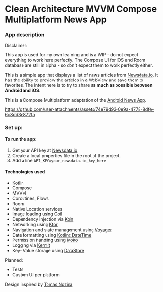 # Clean Architecture MVVM Compose Multiplatform News App

### App description

Disclaimer: 

This app is used for my own learning and is a WIP - do not expect everything to work here perfectly.
The Compose UI for iOS and Room database are still in alpha - so don't expect them to work perfectly either.

This is a simple app that displays a list of news articles from [Newsdata.io](https://newsdata.io/).
It has the ability to preview the articles in a WebView and save them to favorites.
The intent here is to try to share **as much as possible between Android and iOS**.

This is a Compose Multiplatform adaptation of the [Android News App](https://github.com/nsmirosh/NewsApp). 

https://github.com/user-attachments/assets/74e79d93-0e9a-4778-8dfe-6c8dd3e872fa

### Set up:

#### To run the app:
1. Get your API key at [Newsdata.io](https://newsdata.io/)
2. Create a local.properties file in the root of the project.
3. Add a line `API_KEY=your_newsdata.io_key_here`

#### Technologies used

- Kotlin
- Compose
- MVVM 
- Coroutines, Flows
- Room
- Native Location services
- Image loading using [Coil](https://coil-kt.github.io/coil/)
- Dependency injection via [Koin](https://insert-koin.io/)
- Networking using [Ktor](https://ktor.io/)
- Navigation and state management using [Voyager](https://voyager.adriel.cafe/)
- Date formatting using [Kotlinx DateTime](https://github.com/Kotlin/kotlinx-datetime)
- Permission handling using [Moko](https://github.com/icerockdev/moko-permissions)
- Logging via [Kermit](https://kermit.touchlab.co/)
- Key- Value storage using [DataStore](https://developer.android.com/topic/libraries/architecture/datastore)

Planned: 
- Tests
- Custom UI per platform

Design inspired by [Tomas Nozina](https://dribbble.com/shots/15246621-Denn-k-N-News-App)
